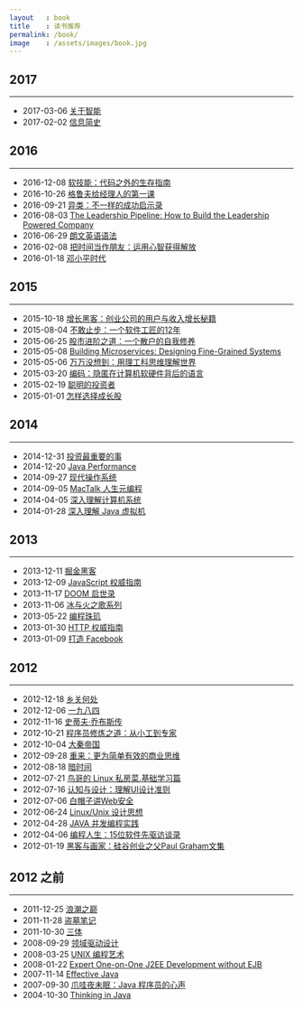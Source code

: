 ```yaml
---
layout   : book
title    : 读书推荐
permalink: /book/
image    : /assets/images/book.jpg
---
```



## 2017
-------------------------------------------------------------------------------
  - 2017-03-06 [关于智能](https://book.douban.com/subject/25926823/)
  - 2017-02-02 [信息简史](https://book.douban.com/subject/25752043/)


## 2016
-------------------------------------------------------------------------------
  - 2016-12-08 [软技能：代码之外的生存指南](https://book.douban.com/subject/26835090/)
  - 2016-10-26 [格鲁夫给经理人的第一课](https://book.douban.com/subject/5431183/)
  - 2016-09-21 [异类：不一样的成功启示录](https://book.douban.com/subject/25863621/)
  - 2016-08-03 [The Leadership Pipeline: How to Build the Leadership Powered Company](https://book.douban.com/subject/6134583/)
  - 2016-06-29 [朗文英语语法](https://book.douban.com/subject/1003087/)
  - 2016-02-08 [把时间当作朋友：运用心智获得解放](https://book.douban.com/subject/3609132/)
  - 2016-01-18 [邓小平时代](http://book.douban.com/subject/20424526/)


## 2015
-------------------------------------------------------------------------------
  - 2015-10-18 [增长黑客：创业公司的用户与收入增长秘籍](http://book.douban.com/subject/26541801/)
  - 2015-08-04 [不敢止步：一个软件工匠的12年](http://book.douban.com/subject/26135794/)
  - 2015-06-25 [股市进阶之道：一个散户的自我修养](http://book.douban.com/subject/25829645/)
  - 2015-05-08 [Building Microservices: Designing Fine-Grained Systems](http://book.douban.com/subject/25881698/)
  - 2015-05-06 [万万没想到：用理工科思维理解世界](http://book.douban.com/subject/25986341/)
  - 2015-03-20 [编码：隐匿在计算机软硬件背后的语言](http://book.douban.com/subject/4822685/)
  - 2015-02-19 [聪明的投资者](http://book.douban.com/subject/5243775/)
  - 2015-01-01 [怎样选择成长股](http://book.douban.com/subject/1007459/)


## 2014
-------------------------------------------------------------------------------
  - 2014-12-31 [投资最重要的事](http://book.douban.com/subject/10799082/)
  - 2014-12-20 [Java Performance](http://book.douban.com/subject/5980062/)
  - 2014-09-27 [现代操作系统](http://book.douban.com/subject/3852290/)
  - 2014-09-05 [MacTalk 人生元编程](http://book.douban.com/subject/25826578/)
  - 2014-04-05 [深入理解计算机系统](http://book.douban.com/subject/5333562/)
  - 2014-01-28 [深入理解 Java 虚拟机](http://book.douban.com/subject/24722612/)


## 2013
-------------------------------------------------------------------------------
  - 2013-12-11 [掘金黑客](http://book.douban.com/subject/19975498/)
  - 2013-12-09 [JavaScript 权威指南](http://book.douban.com/subject/6854549/)
  - 2013-11-17 [DOOM 启世录](http://book.douban.com/subject/1516800/)
  - 2013-11-06 [冰与火之歌系列](http://book.douban.com/series/11075)
  - 2013-05-22 [编程珠玑](http://book.douban.com/subject/3227098/)
  - 2013-01-30 [HTTP 权威指南](http://book.douban.com/subject/10746113/)
  - 2013-01-09 [打造 Facebook](http://book.douban.com/subject/20471120/)


## 2012
-------------------------------------------------------------------------------
  - 2012-12-18 [乡关何处](http://book.douban.com/subject/10569855/)
  - 2012-12-06 [一九八四](http://book.douban.com/subject/1858576/)
  - 2012-11-16 [史蒂夫·乔布斯传](http://book.douban.com/subject/6798611/)
  - 2012-10-21 [程序员修炼之道：从小工到专家](http://book.douban.com/subject/1152111/)
  - 2012-10-04 [大秦帝国](http://book.douban.com/subject/3079029/)
  - 2012-09-28 [重来：更为简单有效的商业思维](http://book.douban.com/subject/5320866/)
  - 2012-08-18 [暗时间](http://book.douban.com/subject/6709809/)
  - 2012-07-21 [鸟哥的 Linux 私房菜.基础学习篇](http://book.douban.com/subject/4889838/)
  - 2012-07-16 [认知与设计：理解UI设计准则](http://book.douban.com/subject/6792322/)
  - 2012-07-06 [白帽子讲Web安全](http://book.douban.com/subject/10546925/)
  - 2012-06-24 [Linux/Unix 设计思想](http://book.douban.com/subject/7564417/)
  - 2012-04-28 [JAVA 并发编程实践](http://book.douban.com/subject/2148132/)
  - 2012-04-06 [编程人生：15位软件先驱访谈录](http://book.douban.com/subject/5355285/)
  - 2012-01-19 [黑客与画家：硅谷创业之父Paul Graham文集](http://book.douban.com/subject/6021440/)


## 2012 之前
-------------------------------------------------------------------------------
  - 2011-12-25 [浪潮之巅](http://book.douban.com/subject/6709783/)
  - 2011-11-28 [盗墓笔记](http://book.douban.com/subject/6953273/)
  - 2011-10-30 [三体](http://book.douban.com/subject/2567698/)
  - 2008-09-29 [领域驱动设计](http://book.douban.com/subject/1629512/)
  - 2008-03-25 [UNIX 编程艺术](http://book.douban.com/subject/1467587/)
  - 2008-01-22 [Expert One-on-One J2EE Development without EJB](http://book.douban.com/subject/1426848/)
  - 2007-11-14 [Effective Java](http://book.douban.com/subject/1246129/)
  - 2007-09-30 [爪哇夜未眠：Java 程序员的心声](http://book.douban.com/subject/1168545/)
  - 2004-10-30 [Thinking in Java](http://book.douban.com/subject/1229955/)
